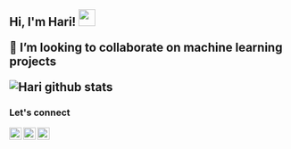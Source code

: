 <h2> Hi, I'm Hari! <img src="https://raw.githubusercontent.com/MartinHeinz/MartinHeinz/master/wave.gif" width="30px">

👯 I’m looking to collaborate on machine learning projects


![Hari github stats](https://github-readme-stats.vercel.app/api?username=harikrishna9&show_icons=true&theme=gruvbox)

### Let's connect
<a href="https://twitter.com/im_haric">
  <img align="left" alt="Anshu Sinha | Twitter" width="22px" src="https://cdn.jsdelivr.net/npm/simple-icons@v3/icons/twitter.svg" />
</a>
<a href="https://www.linkedin.com/in/harikrishna-c-a1a8571a0/">
  <img align="left" alt="Anshu Sinha" width="22px" src="https://cdn.jsdelivr.net/npm/simple-icons@v3/icons/linkedin.svg" />
</a>
<a href="https://www.instagram.com/im_hari.c/">
  <img align="left" alt="Anshu Sinha" width="22px" src="https://cdn.jsdelivr.net/npm/simple-icons@v3/icons/instagram.svg" />
</a>

<br />
<br />


